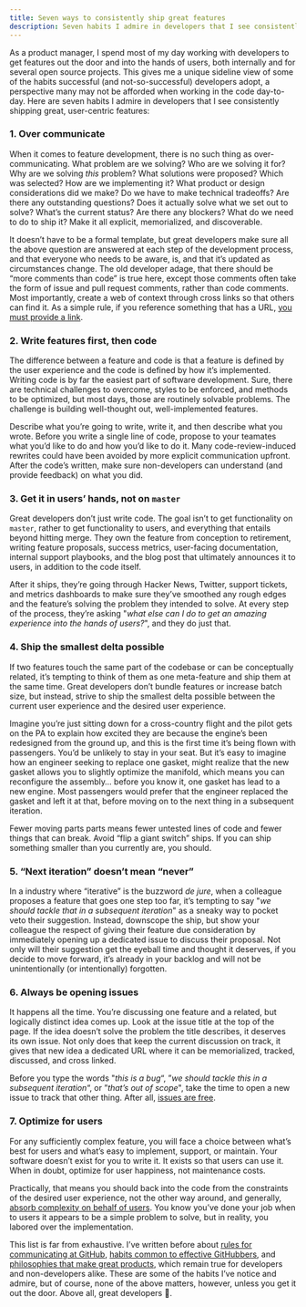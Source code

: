 ```yaml
---
title: Seven ways to consistently ship great features
description: Seven habits I admire in developers that I see consistently shipping great, user-centric features.
---
```


As a product manager, I spend most of my day working with developers to get features out the door and into the hands of users, both internally and for several open source projects. This gives me a unique sideline view of some of the habits successful (and not-so-successful) developers adopt, a perspective many may not be afforded when working in the code day-to-day. Here are seven habits I admire in developers that I see consistently shipping great, user-centric features:

### 1. Over communicate

When it comes to feature development, there is no such thing as over-communicating. What problem are we solving? Who are we solving it for? Why are we solving *this* problem? What solutions were proposed? Which was selected? How are we implementing it? What product or design considerations did we make? Do we have to make technical tradeoffs? Are there any outstanding questions? Does it actually solve what we set out to solve? What’s the current status? Are there any blockers? What do we need to do to ship it? Make it all explicit, memorialized, and discoverable.

It doesn’t have to be a formal template, but great developers make sure all the above question are answered at each step of the development process, and that everyone who needs to be aware, is, and that it’s updated as circumstances change. The old developer adage, that there should be “more comments than code” is true here, except those comments often take the form of issue and pull request comments, rather than code comments. Most importantly, create a web of context through cross links so that others can find it. As a simple rule, if you reference something that has a URL, [you must provide a link](//ben.balter.com/2014/11/06/rules-of-communicating-at-github/#double-bonus-if-it-has-a-url-link-to-it).

### 2. Write features first, then code

The difference between a feature and code is that a feature is defined by the user experience and the code is defined by how it’s implemented. Writing code is by far the easiest part of software development. Sure, there are technical challenges to overcome, styles to be enforced, and methods to be optimized, but most days, those are routinely solvable problems. The challenge is building well-thought out, well-implemented features.

Describe what you’re going to write, write it, and then describe what you wrote. Before you write a single line of code, propose to your teamates what you’d like to do and how you’d like to do it. Many code-review-induced rewrites could have been avoided by more explicit communication upfront. After the code’s written, make sure non-developers can understand (and provide feedback) on what you did.

### 3. Get it in users’ hands, not on `master`

Great developers don’t just write code. The goal isn’t to get functionality on `master`, rather to get functionality to users, and everything that entails beyond hitting merge. They own the feature from conception to retirement, writing feature proposals, success metrics, user-facing documentation, internal support playbooks, and the blog post that ultimately announces it to users, in addition to the code itself.

After it ships, they’re going through Hacker News, Twitter, support tickets, and metrics dashboards to make sure they’ve smoothed any rough edges and the feature’s solving the problem they intended to solve. At every step of the process, they’re asking "*what else can I do to get an amazing experience into the hands of users?*", and they do just that.

### 4. Ship the smallest delta possible

If two features touch the same part of the codebase or can be conceptually related, it’s tempting to think of them as one meta-feature and ship them at the same time. Great developers don’t bundle features or increase batch size, but instead, strive to ship the smallest delta possible between the current user experience and the desired user experience.

Imagine you’re just sitting down for a cross-country flight and the pilot gets on the PA to explain how excited they are because the engine’s been redesigned from the ground up, and this is the first time it’s being flown with passengers. You’d be unlikely to stay in your seat. But it’s easy to imagine how an engineer seeking to replace one gasket, might realize that the new gasket allows you to slightly optimize the manifold, which means you can reconfigure the assembly… before you know it, one gasket has lead to a new engine. Most passengers would prefer that the engineer replaced the gasket and left it at that, before moving on to the next thing in a subsequent iteration.

Fewer moving parts parts means fewer untested lines of code and fewer things that can break. Avoid “flip a giant switch” ships. If you can ship something smaller than you currently are, you should.

### 5. “Next iteration” doesn’t mean “never”

In a industry where “iterative” is the buzzword *de jure*, when a colleague proposes a feature that goes one step too far, it’s tempting to say "*we should tackle that in a subsequent iteration*" as a sneaky way to pocket veto their suggestion. Instead, downscope the ship, but show your colleague the respect of giving their feature due consideration by immediately opening up a dedicated issue to discuss their proposal. Not only will their suggestion get the eyeball time and thought it deserves, if you decide to move forward, it’s already in your backlog and will not be unintentionally (or intentionally) forgotten.

### 6. Always be opening issues

It happens all the time. You’re discussing one feature and a related, but logically distinct idea comes up. Look at the issue title at the top of the page. If the idea doesn’t solve the problem the title describes, it deserves its own issue. Not only does that keep the current discussion on track, it gives that new idea a dedicated URL where it can be memorialized, tracked, discussed, and cross linked.

Before you type the words "*this is a bug*“, ”*we should tackle this in a subsequent iteration*“, or ”*that’s out of scope*", take the time to open a new issue to track that other thing. After all, [issues are free](//ben.balter.com/2014/11/06/rules-of-communicating-at-github/#3-nobody-gets-fired-for-buying-ibm-opening-an-issue).

### 7. Optimize for users

For any sufficiently complex feature, you will face a choice between what’s best for users and what’s easy to implement, support, or maintain. Your software doesn’t exist for you to write it. It exists so that users can use it. When in doubt, optimize for user happiness, not maintenance costs.

Practically, that means you should back into the code from the constraints of the desired user experience, not the other way around, and generally, [absorb complexity on behalf of users](//ben.balter.com/2016/08/22/ten-ways-to-make-a-product-great/#1-absorb-complexity-on-behalf-of-users). You know you’ve done your job when to users it appears to be a simple problem to solve, but in reality, you labored over the implementation.

This list is far from exhaustive. I’ve written before about [rules for communicating at GitHub](//ben.balter.com/2014/11/06/rules-of-communicating-at-github/), [habits common to effective GitHubbers](//ben.balter.com/2016/09/13/seven-habits-of-highly-effective-githubbers/), and [philosophies that make great products](//ben.balter.com/2016/08/22/ten-ways-to-make-a-product-great/), which remain true for developers and non-developers alike. These are some of the habits I’ve notice and admire, but of course, none of the above matters, however, unless you get it out the door. Above all, great developers :ship:.
